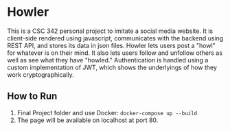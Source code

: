 # Howler
This is a CSC 342 personal project to imitate a social media website. It is client-side rendered using javascript, 
communicates with the backend using REST API, and stores its data in json files. Howler lets users post a "howl" for
whatever is on their mind. It also lets users follow and unfollow others as well as see what they have "howled." 
Authentication is handled using a custom implementation of JWT, which shows the underlyings of how they work cryptographically.

## How to Run
1. Final Project folder and use Docker:
`docker-compose up --build`
2. The page will be available on localhost at port 80.
